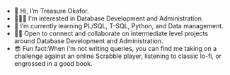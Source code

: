 - 👋 Hi, I’m Treasure Okafor.
- 👩🏽‍💻 I'm interested in Database Development and Administration.
- 🌱 I’m currently learning PL/SQL, T-SQL, Python, and Data management.
- 👯‍♀️ Open to connect and collaborate on intermediate level projects around Database Development and Administration.
- 😎 Fun fact:When i'm not writing queries, you can find me taking on a challenge against an online Scrabble player, listening to classic lo-fi, or engrossed in a good book.


<!---
Teekafey/Teekafey is a ✨ special ✨ repository because its `README.md` (this file) appears on your GitHub profile.
You can click the Preview link to take a look at your changes.
--->
